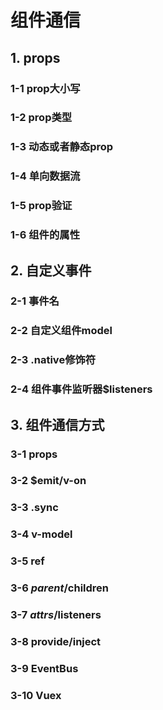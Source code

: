 # 组件通信

## 1. props

### 1-1 prop大小写



### 1-2 prop类型



### 1-3 动态或者静态prop



### 1-4 单向数据流



### 1-5 prop验证



### 1-6 组件的属性



## 2. 自定义事件

### 2-1 事件名



### 2-2 自定义组件model



### 2-3 .native修饰符



### 2-4 组件事件监听器$listeners



## 3. 组件通信方式

### 3-1 props



### 3-2 $emit/v-on



### 3-3 .sync



### 3-4 v-model



### 3-5 ref



### 3-6 $parent/$children




### 3-7 $attrs/$listeners



### 3-8 provide/inject



### 3-9 EventBus



### 3-10 Vuex
